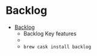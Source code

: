 # Backlog
- [Backlog](http://www.backlog.cloud/)
  -  Backlog Key features
  - 
  - `brew cask install backlog`
